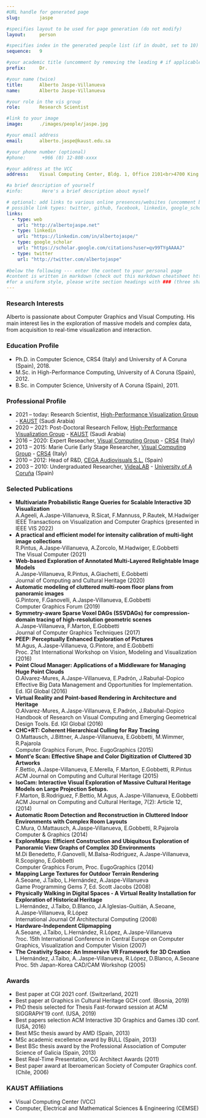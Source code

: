 ```yaml
---
#URL handle for generated page
slug:       jaspe

#specifies layout to be used for page generation (do not modify)
layout: 	person

#specifies index in the generated people list (if in doubt, set to 10)
sequence:	9

#your academic title (uncomment by removing the leading # if applicable)
prefix:     Dr.

#your name (twice)
title:		Alberto Jaspe-Villanueva
name:       Alberto Jaspe-Villanueva

#your role in the vis group
role:       Research Scientist

#link to your image
image:      ./images/people/jaspe.jpg

#your email address
email:      alberto.jaspe@kaust.edu.sa

#your phone number (optional)
#phone:      +966 (0) 12-808-xxxx

#your address at the VCC
address:    Visual Computing Center, Bldg. 1, Office 2101<br>4700 King Abdullah University of Science and Technology<br>Thuwal 23955-6900, Saudi Arabia

#a brief description of yourself
#info:       Here's a brief description about myself

# optional: add links to various online presences/websites (uncomment by removing the leading # if applicable)
# possible link types: twitter, github, facebook, linkedin, google_scholar, google_plus, instagram, skype, youtube, vimeo, flickr, web (use the latter for all other link types)
links:
  - type: web
    url: "http://albertojaspe.net"
  - type: linkedin
    url: "https://linkedin.com/in/albertojaspe/"
  - type: google_scholar
    url: "https://scholar.google.com/citations?user=qv99TYgAAAAJ"
  - type: twitter
    url: "http://twitter.com/albertojaspe"
  
#below the following --- enter the content to your personal page
#content is written in markdown (check out this markdown cheatsheet https://github.com/adam-p/markdown-here/wiki/Markdown-Cheatsheet)
#for a uniform style, please write section headings with ### (three sharps)
---
```

### Research Interests
Alberto is passionate about Computer Graphics and Visual Computing. His main interest lies in the exploration of massive models and complex data, from acquisition to real-time visualization and interaction.

### Education Profile
* Ph.D. in Computer Science, CRS4 (Italy) and University of A Coruna (Spain), 2018.
* M.Sc. in High-Performance Computing, University of A Coruna (Spain), 2012.
* B.Sc. in Computer Science, University of A Coruna (Spain), 2011.

### Professional Profile
* 2021 – today: Research Scientist, [High-Performance Visualization Group](http://vccvisualization.org) - [KAUST](http://kaust.edu.sa) (Saudi Arabia)
* 2020 – 2021: Post-Doctoral Research Fellow, [High-Performance Visualization Group](http://vccvisualization.org) - [KAUST](http://kaust.edu.sa) (Saudi Arabia)
* 2016 – 2020: Expert Reseacher, [Visual Computing Group](http://vic.crs4.it) - [CRS4](http://www.crs4.it) (Italy)
* 2013 – 2015: Marie Curie Early Stage Researcher, [Visual Computing Group](http://vic.crs4.it) - [CRS4](http://www.crs4.it) (Italy)
* 2010 – 2012: Head of R&D, [CEGA Audiovisuals S.L.](http://cega.es) (Spain)
* 2003 – 2010: Undergraduated Researcher, [VideaLAB](http://videalab.udc.es) - [University of A Coruña](http://udc.es/en) (Spain)

### Selected Publications
- **Multivariate Probabilistic Range Queries for Scalable Interactive 3D Visualization**  
A.Ageeli, A.Jaspe-Villanueva, R.Sicat, F.Mannuss, P.Rautek, M.Hadwiger  
IEEE Transactions on Visualization and Computer Graphics (presented in IEEE VIS 2022)
- **A practical and efficient model for intensity calibration of multi-light image collections**  
R.Pintus, A.Jaspe-Villanueva, A.Zorcolo, M.Hadwiger, E.Gobbetti  
The Visual Computer (2021)
- **Web-based Exploration of Annotated Multi-Layered Relightable Image Models**  
A.Jaspe-Villanueva, R.Pintus, A.Giachetti, E.Gobbetti  
Journal of Computing and Cultural Heritage (2020)
- **Automatic modeling of cluttered multi-room floor plans from panoramic images**  
G.Pintore, F.Ganovelli, A.Jaspe-Villanueva, E.Gobbetti  
Computer Graphics Forum (2019)
- **Symmetry-aware Sparse Voxel DAGs (SSVDAGs) for compression-domain tracing of high-resolution geometric scenes**  
A.Jaspe-Villanueva, F.Marton, E.Gobbetti  
Journal of Computer Graphics Techniques (2017)
- **PEEP: Perceptually Enhanced Exploration of Pictures**  
M.Agus, A.Jaspe-Villanueva, G.Pintore, and E.Gobbetti  
Proc. 21st International Workshop on Vision, Modeling and Visualization (2016)
- **Point Cloud Manager: Applications of a Middleware for Managing Huge Point Clouds**  
O.Alvarez-Mures, A.Jaspe-Villanueva, E.Padrón, J.Rabuñal-Dopico  
Effective Big Data Management and Opportunities for Implementation. Ed. IGI Global (2016)
- **Virtual Reality and Point-based Rendering in Architecture and Heritage**  
O.Alvarez-Mures, A.Jaspe-Villanueva, E.Padrón, J.Rabuñal-Dopico  
Handbook of Research on Visual Computing and Emerging Geometrical Design Tools. Ed. IGI Global (2016)
- **CHC+RT: Coherent Hierarchical Culling for Ray Tracing**  
O.Mattausch, J.Bittner, A.Jaspe-Villanueva, E.Gobbetti, M.Wimmer, R.Pajarola  
Computer Graphics Forum, Proc. EugoGraphics (2015)
- **Mont'e Scan: Effective Shape and Color Digitization of Cluttered 3D Artworks**  
F.Bettio, A.Jaspe-Villanueva, E.Merella, F.Marton, E.Gobbetti, R.Pintus  
ACM Journal on Computing and Cultural Heritage (2015)
- **IsoCam: Interactive Visual Exploration of Massive Cultural Heritage Models on Large Projection Setups.**  
F.Marton, B.Rodriguez, F.Bettio, M.Agus, A.Jaspe-Villanueva, E.Gobbetti  
ACM Journal on Computing and Cultural Heritage, 7(2): Article 12, (2014)
- **Automatic Room Detection and Reconstruction in Cluttered Indoor Environments with Complex Room Layouts**  
C.Mura, O.Mattausch, A.Jaspe-Villanueva, E.Gobbetti, R.Pajarola  
Computer & Graphics (2014)
- **ExploreMaps: Efficient Construction and Ubiquitous Exploration of Panoramic View Graphs of Complex 3D Environments**  
M.Di Benedetto, F.Ganovelli, M.Balsa-Rodriguez, A.Jaspe-Villanueva, R.Scopigno, E.Gobbetti  
Computer Graphics Forum, Proc. EugoGraphics (2014)
- **Mapping Large Textures for Outdoor Terrain Rendering**  
A.Seoane, J.Taibo, L.Hernández, A.Jaspe-Villanueva  
Game Programming Gems 7, Ed. Scott Jacobs (2008)
- **Physically Walking in Digital Spaces - A Virtual Reality Installation for Exploration of Historical Heritage**  
L.Hernández, J.Taibo, D.Blanco, J.A.Iglesias-Guitián, A.Seoane, A.Jaspe-Villanueva, R.López  
International Journal Of Architectural Computing (2008)
- **Hardware-Independent Clipmapping**  
A.Seoane, J.Taibo, L.Hernández, R.López, A.Jaspe-Villanueva  
?roc. 15th International Conference in Central Europe on Computer Graphics, Visualization and Computer Vision (2007)
- **The Creativity Space: An Immersive VR Framework for 3D Creation**  
L.Hernández, J.Taibo, A..Jaspe-Villanueva, R.López, D.Blanco, A.Seoane  
Proc. 5th Japan-Korea CAD/CAM Workshop (2005)


### Awards
* Best paper at CGI 2021 conf. (Switzerland, 2021)
* Best paper at Graphics in Cultural Heritage GCH conf. (Bosnia, 2019)
* PhD thesis selected for Thesis Fast-forward session at ACM SIGGRAPH'19 conf. (USA, 2019)
* Best papers selection ACM Interactive 3D Graphics and Games i3D conf. (USA, 2016)
* Best MSc thesis award by AMD (Spain, 2013)
* MSc academic excellence award by BULL (Spain, 2013)
* Best BSc thesis award by the Professional Association of Computer Science of Galicia (Spain, 2013)
* Best Real-Time Presentation, CG Architect Awards (2011)
* Best paper award at Iberoamerican Society of Computer Graphics conf. (Chile, 2006)

### KAUST Affiliations
- ​Visual Computing Center (VCC)
- Computer, Electrical and Mathematical Sciences & Engineering (CEMSE)

